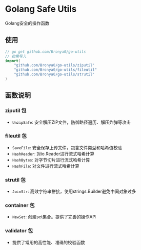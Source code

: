 # Golang Safe Utils
Golang安全的操作函数

## 使用
```go
// go get github.com/Bronya0/go-utils
// 按需导入
import(
    "github.com/Bronya0/go-utils/ziputil"
    "github.com/Bronya0/go-utils/fileutil"
    "github.com/Bronya0/go-utils/strutil"
)
```

## 函数说明

### ziputil 包
- `UnzipSafe`: 安全解压ZIP文件，防御路径遍历、解压炸弹等攻击

### fileutil 包
- `SaveFile`: 安全保存上传文件，包含文件类型和哈希值校验
- `HashReader`: 对io.Reader进行流式哈希计算
- `HashBytes`: 对字节切片进行流式哈希计算
- `HashFile`: 对文件进行流式哈希计算

### strutil 包
- `JoinStr`: 高效字符串拼接，使用strings.Builder避免中间对象过多

### container 包
- `NewSet`: 创建set集合。提供了完善的操作API

### validator 包
- 提供了常用的高性能、准确的校验函数